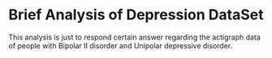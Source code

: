 # Brief Analysis of Depression DataSet
 This analysis is just to respond certain answer regarding the actigraph data of people with Bipolar II disorder and Unipolar depressive disorder.
